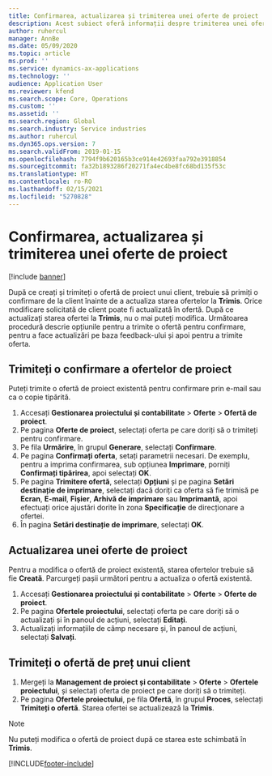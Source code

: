```yaml
---
title: Confirmarea, actualizarea și trimiterea unei oferte de proiect
description: Acest subiect oferă informații despre trimiterea unei oferte către client pentru confirmare, modificarea pe baza feedback-ului și apoi retrimiterea ofertelor.
author: ruhercul
manager: AnnBe
ms.date: 05/09/2020
ms.topic: article
ms.prod: ''
ms.service: dynamics-ax-applications
ms.technology: ''
audience: Application User
ms.reviewer: kfend
ms.search.scope: Core, Operations
ms.custom: ''
ms.assetid: ''
ms.search.region: Global
ms.search.industry: Service industries
ms.author: ruhercul
ms.dyn365.ops.version: 7
ms.search.validFrom: 2019-01-15
ms.openlocfilehash: 7794f9b620165b3ce914e42693faa792e3918854
ms.sourcegitcommit: fa32b1893286f20271fa4ec4be8fc68bd135f53c
ms.translationtype: HT
ms.contentlocale: ro-RO
ms.lasthandoff: 02/15/2021
ms.locfileid: "5270828"
---
```

# <a name="confirm-update-and-send-a-project-quotation"></a>Confirmarea, actualizarea și trimiterea unei oferte de proiect

[!include [banner](../includes/banner.md)]

După ce creați și trimiteți o ofertă de proiect unui client, trebuie să primiți o confirmare de la client înainte de a actualiza starea ofertelor la **Trimis**. Orice modificare solicitată de client poate fi actualizată în ofertă. După ce actualizați starea ofertei la **Trimis**, nu o mai puteți modifica. Următoarea procedură descrie opțiunile pentru a trimite o ofertă pentru confirmare, pentru a face actualizări pe baza feedback-ului și apoi pentru a trimite oferta.

## <a name="send-a-project-quotation-confirmation"></a>Trimiteți o confirmare a ofertelor de proiect  

Puteți trimite o ofertă de proiect existentă pentru confirmare prin e-mail sau ca o copie tipărită. 

1. Accesați **Gestionarea proiectului și contabilitate** > **Oferte** > **Ofertă de proiect**. 
2. Pe pagina **Oferte de proiect**, selectați oferta pe care doriți să o trimiteți pentru confirmare. 
3. Pe fila **Urmărire**, în grupul **Generare**, selectați **Confirmare**. 
4. Pe pagina **Confirmați oferta**, setați parametrii necesari. De exemplu, pentru a imprima confirmarea, sub opțiunea **Imprimare**, porniți **Confirmați tipărirea**, apoi selectați **OK**.
5. Pe pagina **Trimitere ofertă**, selectați **Opțiuni** și pe pagina **Setări destinație de imprimare**, selectați dacă doriți ca oferta să fie trimisă pe **Ecran**, **E-mail**, **Fișier**, **Arhivă de imprimare** sau **Imprimantă**, apoi efectuați orice ajustări dorite în zona **Specificație** de direcționare a ofertei.
6. În pagina **Setări destinație de imprimare**, selectați **OK**.  

## <a name="update-a-project-quotation"></a>Actualizarea unei oferte de proiect

Pentru a modifica o ofertă de proiect existentă, starea ofertelor trebuie să fie **Creată**. Parcurgeți pașii următori pentru a actualiza o ofertă existentă. 

1. Accesați **Gestionarea proiectului și contabilitate** > **Oferte** > **Oferte de proiect**.
2. Pe pagina **Ofertele proiectului**, selectați oferta pe care doriți să o actualizați și în panoul de acțiuni, selectați **Editați**.
3. Actualizați informațiile de câmp necesare și, în panoul de acțiuni, selectați **Salvați**.  

## <a name="send-a-project-quotation-to-a-customer"></a>Trimiteți o ofertă de preț unui client 

1. Mergeți la **Management de proiect și contabilitate** > **Oferte** > **Ofertele proiectului**, și selectați oferta de proiect pe care doriți să o trimiteți.
2. Pe pagina **Ofertele proiectului**, pe fila **Ofertă**, în grupul **Proces**, selectați **Trimiteți o ofertă**. Starea ofertei se actualizează la **Trimis**.

> [!NOTE]
> Nu puteți modifica o ofertă de proiect după ce starea este schimbată în **Trimis**.


[!INCLUDE[footer-include](../includes/footer-banner.md)]